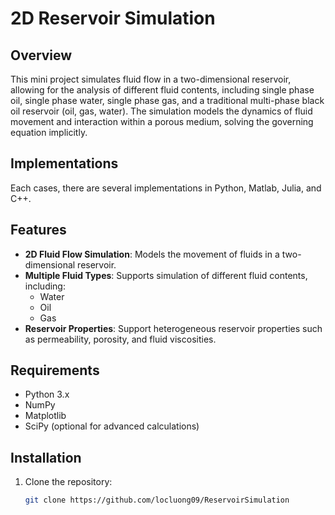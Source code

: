 # 2D Reservoir Simulation

## Overview
This mini project simulates fluid flow in a two-dimensional reservoir, allowing for the analysis of different fluid contents, including single phase oil, single phase water, single phase gas, and a traditional multi-phase black oil reservoir (oil, gas, water). The simulation models the dynamics of fluid movement and interaction within a porous medium, solving the governing equation implicitly.
## Implementations
Each cases, there are several implementations in Python, Matlab, Julia, and C++.

## Features
- **2D Fluid Flow Simulation**: Models the movement of fluids in a two-dimensional reservoir.
- **Multiple Fluid Types**: Supports simulation of different fluid contents, including:
  - Water
  - Oil
  - Gas
- **Reservoir Properties**: Support heterogeneous reservoir properties such as permeability, porosity, and fluid viscosities.

## Requirements
- Python 3.x
- NumPy
- Matplotlib
- SciPy (optional for advanced calculations)

## Installation
1. Clone the repository:
   ```bash
   git clone https://github.com/locluong09/ReservoirSimulation

